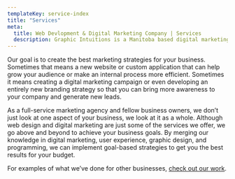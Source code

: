 ```yaml
---
templateKey: service-index
title: "Services"
meta: 
  title: Web Devlopment & Digital Marketing Company | Services
  description: Graphic Intuitions is a Manitoba based digital marketing & web development company specializing in custom business marketing solutions.
---
```


Our goal is to create the best marketing strategies for your business. Sometimes that means a new website or custom application that can help grow your audience or make an internal process more efficient. Sometimes it means creating a digital marketing campaign or even developing an entirely new branding strategy so that you can bring more awareness to your company and generate new leads.

As a full-service marketing agency and fellow business owners, we don’t just look at one aspect of your business, we look at it as a whole. Although web design and digital marketing are just some of the services we offer, we go above and beyond to achieve your business goals. By merging our knowledge in digital marketing, user experience, graphic design, and programming, we can implement goal-based strategies to get you the best results for your budget.

For examples of what we’ve done for other businesses, [check out our work](/case-studies).
